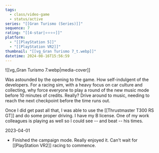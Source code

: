 ```yaml
---
tags:
  - class/video-game
  - status/active
series: "[[Gran Turismo (Series)]]"
sequence: 7
rating: "[[4-star|⭐️⭐️⭐️⭐️]]"
platform:
  - "[[PlayStation 5]]"
  - "[[PlayStation VR2]]"
thumbnail: "[[vg_Gran Turismo 7_t.webp]]"
datetime: 2024-08-16T15:56:59
---
```

 ![[vg_Gran Turismo 7.webp|media-cover]]
 
Was astounded by the opening to the game. How self-indulgent of the developers. For a racing sim, with a heavy focus on car culture and collecting, why force everyone to play a round of the new music mode before 10 minutes of credits. Really? Drive around to music, needing to reach the next checkpoint before the time runs out.

Once I did get past all that, I was able to use the [[Thrustmaster T300 RS GT]] and do some proper driving. I have my B license. One of my work colleagues is playing as well so I could see -- and beat -- his times.

2023-04-01
- Finished the campaign mode. Really enjoyed it. Can't wait for [[PlayStation VR2]] racing to commence.